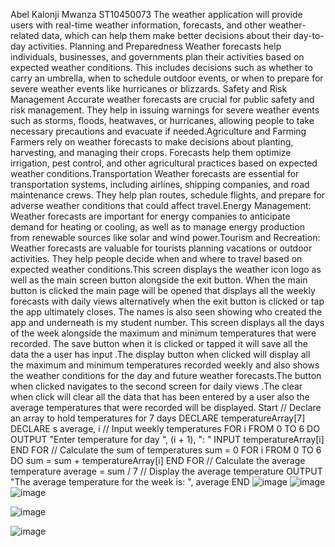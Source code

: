 Abel Kalonji Mwanza
ST10450073
The weather application will provide users with real-time weather information, forecasts, and other weather-related data, which can help them make better decisions about their day-to-day activities.
Planning and Preparedness Weather forecasts help individuals, businesses, and governments plan their activities based on expected weather conditions. This includes decisions such as whether to carry an umbrella, when to schedule outdoor events, or when to prepare for severe weather events like hurricanes or blizzards.
Safety and Risk Management Accurate weather forecasts are crucial for public safety and risk management. They help in issuing warnings for severe weather events such as storms, floods, heatwaves, or hurricanes, allowing people to take necessary precautions and evacuate if needed.Agriculture and Farming Farmers rely on weather forecasts to make decisions about planting, harvesting, and managing their crops. Forecasts help them optimize irrigation, pest control, and other agricultural practices based on expected weather conditions.Transportation Weather forecasts are essential for transportation systems, including airlines, shipping companies, and road maintenance crews. They help plan routes, schedule flights, and prepare for adverse weather conditions that could affect travel.Energy Management: Weather forecasts are important for energy companies to anticipate demand for heating or cooling, as well as to manage energy production from renewable sources like solar and wind power.Tourism and Recreation: Weather forecasts are valuable for tourists planning vacations or outdoor activities. They help people decide when and where to travel based on expected weather conditions.This screen displays the weather icon logo as well as the main screen button alongside the exit button.
When the main button is clicked the main page will be opened that displays all the weekly forecasts with daily views  alternatively when the exit button is clicked or tap the app ultimately closes. The names is also seen showing who created the app and underneath is my student number. This screen displays all the days of the week alongside the maximum and minimum temperatures that were recorded.
The save button when it is clicked or tapped it will save all the data the a user has input .The display button when clicked will display all the maximum and minimum temperatures recorded weekly and also shows the weather conditions for the day and future weather forecasts.The button when clicked navigates  to the second screen for daily views .The clear when click will clear all the data that has been entered by a user also the average temperatures that were recorded will be displayed. 
Start
    // Declare an array to hold temperatures for 7 days
    DECLARE temperatureArray[7]
    DECLARE s average, i
    // Input weekly temperatures 
    FOR i FROM 0 TO 6 DO
        OUTPUT "Enter temperature for day ", (i + 1), ": "
        INPUT temperatureArray[i]
    END FOR
    // Calculate the sum of temperatures
    sum = 0
    FOR i FROM 0 TO 6 DO
        sum = sum + temperatureArray[i]
    END FOR
    // Calculate the average temperature
    average = sum / 7
    // Display the average temperature
    OUTPUT "The average temperature for the week is: ", average
END
![image](https://github.com/st1045/Practicum/assets/162302032/14e5e566-f5be-46be-8775-59368edbe78a)
![image](https://github.com/st1045/Practicum/assets/162302032/f5d8fbe8-2559-4bcb-a50c-eae397aee81d) 
![image](https://github.com/st1045/Practicum/assets/162302032/50f10e1c-df1d-4c7e-8a21-421e0a35d6d8)






![image](https://github.com/st1045/Practicum/assets/162302032/cd845483-11a7-4264-9113-60c8949abf6a)

![image](https://github.com/st1045/Practicum/assets/162302032/0a278491-88e2-40d1-a327-078d12047dfc)

